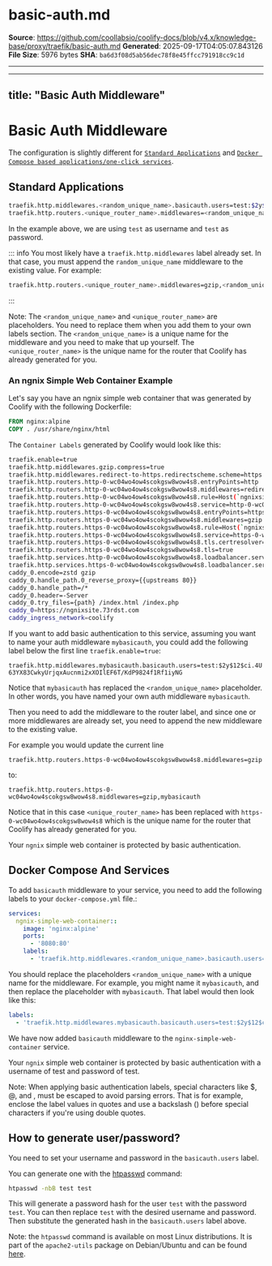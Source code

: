 # basic-auth.md

**Source**: https://github.com/coollabsio/coolify-docs/blob/v4.x/knowledge-base/proxy/traefik/basic-auth.md
**Generated**: 2025-09-17T04:05:07.843126
**File Size**: 5976 bytes
**SHA**: `ba6d3f08d5ab56dec78f8e45ffcc791918cc9c1d`

---

---
title: "Basic Auth Middleware"
---

# Basic Auth Middleware
The configuration is slightly different for [`Standard Applications`](#standard-applications) and [`Docker Compose based applications/one-click services`](#docker-compose-and-services).

## Standard Applications

```bash
traefik.http.middlewares.<random_unique_name>.basicauth.users=test:$2y$12$ci.4U63YX83CwkyUrjqxAucnmi2xXOIlEF6T/KdP9824f1Rf1iyNG
traefik.http.routers.<unique_router_name>.middlewares=<random_unique_name>
```

In the example above, we are using `test` as username and `test` as password.

::: info
You most likely have a `traefik.http.middlewares` label already set. In that case, you must append the `random_unique_name` middleware to the existing value.
For example:

  ```bash
  traefik.http.routers.<unique_router_name>.middlewares=gzip,<random_unique_name>
  ```
:::

Note: The `<random_unique_name>` and `<unique_router_name>` are placeholders. You need to replace them when you add them to your own labels section.
The `<random_unique_name>` is a unique name for the middleware and you need to make that up yourself. The `<unique_router_name>`
is the unique name for the router that Coolify has already generated for you.

### An ngnix Simple Web Container Example

Let's say you have an ngnix simple web container that was generated by Coolify with the following Dockerfile:
```Dockerfile
FROM nginx:alpine
COPY . /usr/share/nginx/html
```

The  `Container Labels` generated by Coolify would look like this:

```bash
traefik.enable=true
traefik.http.middlewares.gzip.compress=true
traefik.http.middlewares.redirect-to-https.redirectscheme.scheme=https
traefik.http.routers.http-0-wc04wo4ow4scokgsw8wow4s8.entryPoints=http
traefik.http.routers.http-0-wc04wo4ow4scokgsw8wow4s8.middlewares=redirect-to-https
traefik.http.routers.http-0-wc04wo4ow4scokgsw8wow4s8.rule=Host(`ngnixsite.mysite.com`) && PathPrefix(`/`)
traefik.http.routers.http-0-wc04wo4ow4scokgsw8wow4s8.service=http-0-wc04wo4ow4scokgsw8wow4s8
traefik.http.routers.https-0-wc04wo4ow4scokgsw8wow4s8.entryPoints=https
traefik.http.routers.https-0-wc04wo4ow4scokgsw8wow4s8.middlewares=gzip
traefik.http.routers.https-0-wc04wo4ow4scokgsw8wow4s8.rule=Host(`ngnixsite.mysite.com`) && PathPrefix(`/`)
traefik.http.routers.https-0-wc04wo4ow4scokgsw8wow4s8.service=https-0-wc04wo4ow4scokgsw8wow4s8
traefik.http.routers.https-0-wc04wo4ow4scokgsw8wow4s8.tls.certresolver=letsencrypt
traefik.http.routers.https-0-wc04wo4ow4scokgsw8wow4s8.tls=true
traefik.http.services.http-0-wc04wo4ow4scokgsw8wow4s8.loadbalancer.server.port=80
traefik.http.services.https-0-wc04wo4ow4scokgsw8wow4s8.loadbalancer.server.port=80
caddy_0.encode=zstd gzip
caddy_0.handle_path.0_reverse_proxy={{upstreams 80}}
caddy_0.handle_path=/*
caddy_0.header=-Server
caddy_0.try_files={path} /index.html /index.php
caddy_0=https://ngnixsite.73rdst.com
caddy_ingress_network=coolify
```

If you want to add basic authentication to this service, assuming you want to name your auth middleware `mybasicauth`, you could add the following label below the
first line `traefik.enable=true`:

`traefik.http.middlewares.mybasicauth.basicauth.users=test:$2y$12$ci.4U63YX83CwkyUrjqxAucnmi2xXOIlEF6T/KdP9824f1Rf1iyNG`

Notice that `mybasicauth` has replaced the `<random_unique_name>` placeholder. In other words, you have named your own auth middleware `mybasicauth`.

Then you need to add the middleware to the router label, and since one or more middlewares are already set, you need to append the new middleware to the existing value.

For example you would update the current line

`traefik.http.routers.https-0-wc04wo4ow4scokgsw8wow4s8.middlewares=gzip`

to:

`traefik.http.routers.https-0-wc04wo4ow4scokgsw8wow4s8.middlewares=gzip,mybasicauth`

Notice that in this case `<unique_router_name>` has been replaced with `https-0-wc04wo4ow4scokgsw8wow4s8` which is the unique name for the router that Coolify has already generated for you.

Your `ngnix` simple web container is protected by basic authentication.

## Docker Compose And Services

To add `basicauth` middleware to your service, you need to add the following labels to your `docker-compose.yml` file.:

```yaml
services:
  ngnix-simple-web-container::
    image: 'nginx:alpine'
    ports:
      - '8080:80'
    labels:
      - 'traefik.http.middlewares.<random_unique_name>.basicauth.users=test:$2y$12$ci.4U63YX83CwkyUrjqxAucnmi2xXOIlEF6T/KdP9824f1Rf1iyNG'
```

You should replace the placeholders `<random_unique_name>` with a unique name for the middleware. For example, you might name it `mybasicauth`, and then
replace the placeholder with `mybasicauth`. That label would then look like this:

```yaml
labels:
  - 'traefik.http.middlewares.mybasicauth.basicauth.users=test:$2y$12$ci.4U63YX83CwkyUrjqxAucnmi2xXOIlEF6T/KdP9824f1Rf1iyNG'
```

We have now added `basicauth` middleware to the `nginx-simple-web-container` service.

Your `ngnix` simple web container is protected by basic authentication with a username of test and password of test.

Note: When applying basic authentication labels, special characters like $, @, and , must be escaped to avoid parsing errors.
That is for example, enclose the label values in quotes and use a backslash (\) before special characters if you're using double quotes.

## How to generate user/password?

You need to set your username and password in the `basicauth.users` label.

You can generate one with the [htpasswd](https://httpd.apache.org/docs/current/programs/htpasswd.html) command:

```bash
htpasswd -nbB test test
```

This will generate a password hash for the user `test` with the password `test`.
You can then replace `test` with the desired username and password. Then substitute the generated hash in the `basicauth.users` label above.

Note: the `htpasswd` command is available on most Linux distributions. It is part of the `apache2-utils` package on Debian/Ubuntu and
can be found [here](https://httpd.apache.org/docs/current/programs/htpasswd.html).

